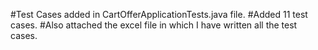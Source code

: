 #Test Cases added in CartOfferApplicationTests.java file.
#Added 11 test cases.
#Also attached the excel file in which I have written all the test cases.
